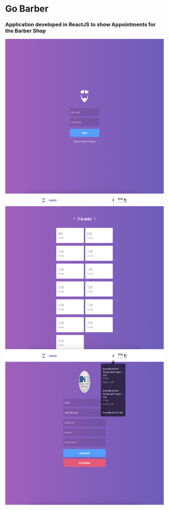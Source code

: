 # Go Barber

### Application developed in ReactJS to show Appointments for the Barber Shop

<p align="center">
<img src="src/assets/GitHub/SignIn.png" height="491" width="1000" alt="SignIn"/> </br>
<img src="src/assets/GitHub/Dashboard.png" height="491" width="1000" alt="Dashboard"/> </br>
<img src="src/assets/GitHub/Profile.png" height="491" width="1000" alt="Profile"/>
</p>